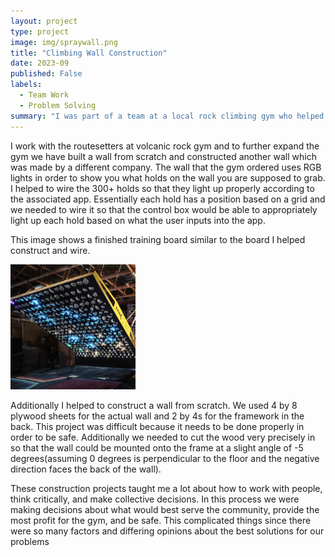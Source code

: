 ```yaml
---
layout: project
type: project
image: img/spraywall.png
title: "Climbing Wall Construction"
date: 2023-09
published: False
labels:
  - Team Work
  - Problem Solving
summary: "I was part of a team at a local rock climbing gym who helped with the construction of new walls"
---
```


I work with the routesetters at volcanic rock gym and to further expand the gym we have built a wall from scratch and constructed another wall which was made by a different company. The wall that the gym ordered uses RGB lights in order to show you what holds on the wall you are supposed to grab. I helped to wire the 300+ holds so that they light up properly according to the associated app. Essentially each hold has a position based on a grid and we needed to wire it so that the control box would be able to appropriately light up each hold based on what the user inputs into the app. 

This image shows a finished training board similar to the board I helped construct and wire.

<img width="200px" class="img-fluid" src="../img/kilter.png">


Additionally I helped to construct a wall from scratch. We used 4 by 8 plywood sheets for the actual wall and 2 by 4s for the framework in the back. This project was difficult because it needs to be done properly in order to be safe. Additionally we needed to cut the wood very precisely in so that the wall could be mounted onto the frame at a slight angle of -5 degrees(assuming 0 degrees is perpendicular to the floor and the negative direction faces the back of the wall). 

These construction projects taught me a lot about how to work with people, think critically, and make collective decisions. In this process we were making decisions about what would best serve the community, provide the most profit for the gym, and be safe. This complicated things since there were so many factors and differing opinions about the best solutions for our problems
